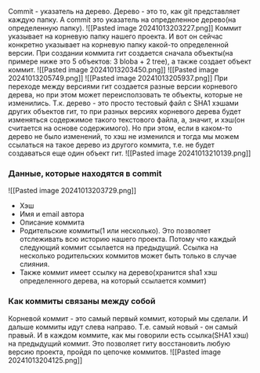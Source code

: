 Commit - указатель на дерево. Дерево - это то, как git представляет каждую папку. А commit это указатель на определенное дерево(на определенную папку).
![[Pasted image 20241013203227.png]]
Коммит указывает на корневую папку нашего проекта. И вот он сейчас конкретно указывает на корневую папку какой-то определенной версии. При создании коммита гит создается сначала объекты(на примере ниже это 5 объектов: 3 bloba + 2 tree), а также создает объект коммит.
![[Pasted image 20241013203450.png]]
![[Pasted image 20241013205749.png]]
![[Pasted image 20241013205937.png]]
При переходе между версиями гит создается разные версии корневого дерева, но при этом может переисползовать те объекты, которые не изменились. Т.к. дерево - это просто тестовый файл с SHA1 хэшами других объектов гит, то при разных версиях корневого дерева будет изменяться содержимое такого текстового файла, а, значит, и хэш(он считается на основе содержимого). Но при этом, если в каком-то дерево не было изменений, то хэш не изменился и тогда мы можем ссылаться на такое дерево из другого коммита, т.е. не будет создаваться еще один объект гит.
![[Pasted image 20241013210139.png]]
### Данные, которые находятся в commit
![[Pasted image 20241013203729.png]]
- Хэш
- Имя и email автора
- Описание коммита
- Родительские коммиты(1 или несколько). Это позволяет отслеживать всю историю нашего проекта. Потому что каждый следующий коммит ссылается на предыдущий. Ссылка на несколько родительских коммитов может быть только в случае слияния.
- Также коммит имеет ссылку на дерево(хранится sha1 хэш определенного дерева, на который ссылается коммит)

### Как коммиты связаны между собой
Корневой коммит - это самый первый коммит, который мы сделали. И дальше коммиты идут слева направо. Т.е. самый новый - он самый правый. И в каждом коммите, как мы говорили есть ссылка(SHA1 хэш) на предыдущий коммит. Это позволяет гиту восстановить любую версию проекта, пройдя по цепочке коммитов.
![[Pasted image 20241013204125.png]]
